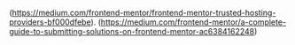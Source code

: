 

(https://medium.com/frontend-mentor/frontend-mentor-trusted-hosting-providers-bf000dfebe).
(https://medium.com/frontend-mentor/a-complete-guide-to-submitting-solutions-on-frontend-mentor-ac6384162248)

